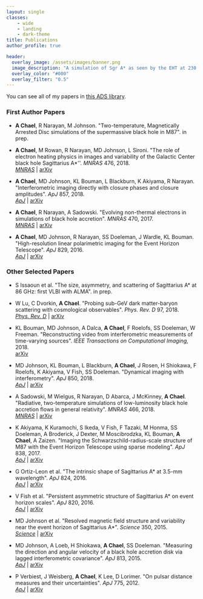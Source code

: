 ```yaml
---
layout: single
classes:
    - wide
    - landing
    - dark-theme
title: Publications
author_profile: true

header:
  overlay_image: /assets/images/banner.png
  image_description: "A simulation of Sgr A* as seen by the EHT at 230 GHz" 
  overlay_color: "#000"
  overlay_filter: "0.5"
---
```


You can see all of my papers in [this ADS library](https://ui.adsabs.harvard.edu/#/public-libraries/Y-fwlHqGRXagnloOFNyYyQ).

### First Author Papers
* **A Chael**, R Narayan, M Johnson. "Two-temperature, Magnetically Arrested Disc simulations of the supermassive black hole in M87". in prep.

* **A Chael**, M Rowan, R Narayan, MD Johnson, L Sironi. "The role of electron heating physics in images and variability of the Galactic Center black hole Sagittarius A*''. _MNRAS_ 476, 2018.  
 [_MNRAS_](https://doi.org/10.1093/mnras/sty1261) | [arXiv](https://arxiv.org/abs/1804.06416)

* **A Chael**, MD Johnson, KL Bouman, L Blackburn, K Akiyama, R Narayan. "Interferometric imaging directly with closure phases and closure amplitudes".  _ApJ_ 857, 2018.  
 [_ApJ_](https://doi.org/10.3847/1538-4357/aab6a8) | [arXiv](https://arxiv.org/abs/1803.07088)

* **A Chael**,  R Narayan, A Sadowski. "Evolving non-thermal electrons in simulations of black hole accretion". _MNRAS_ 470, 2017.  
 [_MNRAS_](https://doi.org/10.1093/mnras/stx1345) | [arXiv](https://arxiv.org/abs/1704.05092)

* **A Chael**, MD Johnson, R Narayan, SS Doeleman, J Wardle, KL Bouman. "High-resolution linear polarimetric imaging for the Event Horizon Telescope". _ApJ_ 829, 2016.  
 [_ApJ_](https://doi.org/10.3847/0004-637X/829/1/11) | [arXiv](https://arxiv.org/abs/1605.06156)

### Other Selected Papers

* S Issaoun et al. 
 "The size, asymmetry, and scattering of Sagittarius A* at 86 GHz: first VLBI with ALMA". in prep.

* W Lu,  C Dvorkin, **A Chael**. 
 "Probing sub-GeV dark matter-baryon scattering with cosmological observables". _Phys. Rev. D_ 97, 2018.   
 [_Phys. Rev. D_](https://doi.org/10.1103/PhysRevD.97.103530) | [arXiv](https://arxiv.org/abs/1802.06788)

* KL Bouman, MD Johnson, A Dalca, **A Chael**, F Roelofs, SS Doeleman, W Freeman.
 "Reconstructing video from interferometric measurements of time-varying sources".
 _IEEE Transactions on  Computational Imaging,_ 2018.   
 [arXiv](https://arxiv.org/abs/1711.01357)

* MD Johnson, KL Bouman, L Blackburn, **A Chael**, J Rosen, H Shiokawa, F Roelofs, K Akiyama, V Fish, SS Doeleman. 
 "Dynamical imaging with interferometry".
 _ApJ_ 850, 2018.  
 [_ApJ_](https://doi.org/10.3847/1538-4357/aa97dd) | [arXiv](https://arxiv.org/abs/1711.01286)

* A Sadowski, M Wielgus, R Narayan, D Abarca, J McKinney, **A Chael**.
 "Radiative, two-temperature simulations of low-luminosity black hole accretion flows in general relativity". _MNRAS_ 466, 2018.  
 [_MNRAS_](https://doi.org/10.1093/mnras/stw3116) | [arXiv](https://arxiv.org/abs/1605.03184)

* K Akiyama, K Kuramochi, S Ikeda, V Fish, F Tazaki, M Honma, SS Doeleman, A Broderick, J Dexter, M Moscibrodzka, KL Bouman, **A Chael**, A Zaizen.
 "Imaging the Schwarzschild-radius-scale structure of M87 with the Event Horizon Telescope using sparse modeling". _ApJ_ 838, 2017.  
 [_ApJ_](https://doi.org/10.3847/1538-4357/aa6305) | [arXiv](https://arxiv.org/abs/1206.0428)

* G Ortiz-Leon et al. "The intrinsic shape of Sagittarius A* at 3.5-mm wavelength".
 _ApJ_ 824, 2016.   
 [_ApJ_](https://doi.org/10.3847/0004-637X/824/1/40) | [arXiv](https://arxiv.org/abs/1601.06571)

* V Fish et al. 
 "Persistent asymmetric structure of Sagittarius A* on event horizon scales". _ApJ_ 820, 2016.  
 [_ApJ_](https://doi.org/10.3847/0004-637X/820/2/90) | [arXiv](https://arxiv.org/abs/1602.05527)

* MD Johnson et al. "Resolved magnetic field structure and variability near the event horizon of Sagittarius A*". _Science_ 350, 2015.  
 [_Science_](https://doi.org/10.1126/science.aac7087) | [arXiv](https://arxiv.org/abs/1512.01220)

* MD Johnson, A Loeb, H Shiokawa, **A Chael**, SS Doeleman. 
 "Measuring the direction and angular velocity of a black hole accretion disk via lagged interferometric covariance". _ApJ_ 813, 2015.   
 [_ApJ_](https://doi.org/10.1088/0004-637X/813/2/132) | [arXiv](https://arxiv.org/abs/1505.07870)

* P Verbiest, J Weisberg, **A Chael**, K Lee, D Lorimer.
 "On pulsar distance measures and their uncertainties". 
 _ApJ_ 775, 2012.   
 [_ApJ_](https://doi.org/10.1088/0004-637X/755/1/39) | [arXiv](https://arxiv.org/abs/1206.0428)

